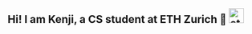 ## Hi! I am Kenji, a CS student at ETH Zurich 👋 <img src="[https://cdn.jsdelivr.net/gh/devicons/devicon/icons/python/python-original.svg](https://upload.wikimedia.org/wikipedia/commons/9/99/ETH_Z%C3%BCrich_Logo_black.svg)" height="30" alt="eth logo"  />

<!--
**kenji-k6/kenji-k6** is a ✨ _special_ ✨ repository because its `README.md` (this file) appears on your GitHub profile.

Here are some ideas to get you started:

- 🔭 I’m currently working on ...
- 🌱 I’m currently learning ...
- 👯 I’m looking to collaborate on ...
- 🤔 I’m looking for help with ...
- 💬 Ask me about ...
- 📫 How to reach me: ...
- 😄 Pronouns: ...
- ⚡ Fun fact: ...
-->
